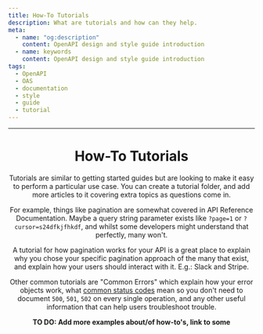 ```yaml
---
title: How-To Tutorials
description: What are tutorials and how can they help.
meta:
  - name: "og:description"
    content: OpenAPI design and style guide introduction
  - name: keywords
    content: OpenAPI design and style guide introduction
tags:
  - OpenAPI
  - OAS
  - documentation
  - style
  - guide
  - tutorial
---
```


<Header/>

---

# How-To Tutorials

Tutorials are similar to getting started guides but are looking to make it easy to perform a particular use case.
You can create a tutorial folder, and add more articles to it covering extra topics as questions come in.

For example, things like pagination are somewhat covered in API Reference Documentation.
Maybe a query string parameter exists like `?page=1` or `?cursor=s24dfkjfhkdf`, and whilst some developers might understand that perfectly, many won't.

A tutorial for how pagination works for your API is a great place to explain why you chose your specific pagination approach of the many that exist, and explain how your users should interact with it.
E.g.: Slack and Stripe.

Other common tutorials are "Common Errors" which explain how your error objects work, what [common status codes](../style-guide/status-codes) mean so you don't need to document `500`, `501`, `502` on every single operation, and any other useful information that can help users troubleshoot trouble.

**TO DO: Add more examples about/of how-to's, link to some**